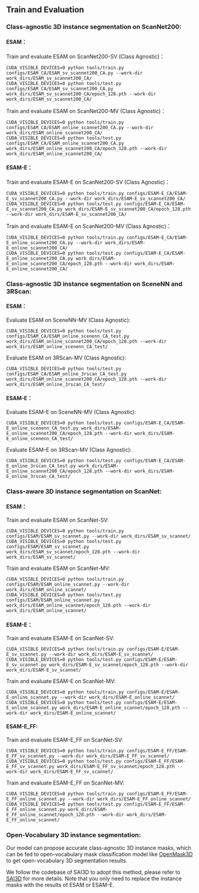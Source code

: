 ## Train and Evaluation

### Class-agnostic 3D instance segmentation on ScanNet200:

#### ESAM：
Train and evaluate ESAM on ScanNet200-SV (Class Agnostic)：

```
CUDA_VISIBLE_DEVICES=0 python tools/train.py configs/ESAM_CA/ESAM_sv_scannet200_CA.py --work-dir work_dirs/ESAM_sv_scannet200_CA/
CUDA_VISIBLE_DEVICES=0 python tools/test.py configs/ESAM_CA/ESAM_sv_scannet200_CA.py work_dirs/ESAM_sv_scannet200_CA/epoch_128.pth --work-dir work_dirs/ESAM_sv_scannet200_CA/
```

Train and evaluate ESAM on ScanNet200-MV (Class Agnostic)：

```
CUDA_VISIBLE_DEVICES=0 python tools/train.py configs/ESAM_CA/ESAM_online_scannet200_CA.py --work-dir work_dirs/ESAM_online_scannet200_CA/
CUDA_VISIBLE_DEVICES=0 python tools/test.py configs/ESAM_CA/ESAM_online_scannet200_CA.py work_dirs/ESAM_online_scannet200_CA/epoch_128.pth --work-dir work_dirs/ESAM_online_scannet200_CA/
```

#### ESAM-E：
Train and evaluate ESAM-E on ScanNet200-SV (Class Agnostic)：

```
CUDA_VISIBLE_DEVICES=0 python tools/train.py configs/ESAM-E_CA/ESAM-E_sv_scannet200_CA.py --work-dir work_dirs/ESAM-E_sv_scannet200_CA/
CUDA_VISIBLE_DEVICES=0 python tools/test.py configs/ESAM-E_CA/ESAM-E_sv_scannet200_CA.py work_dirs/ESAM-E_sv_scannet200_CA/epoch_128.pth --work-dir work_dirs/ESAM-E_sv_scannet200_CA/
```

Train and evaluate ESAM-E on ScanNet200-MV (Class Agnostic)：

```
CUDA_VISIBLE_DEVICES=0 python tools/train.py configs/ESAM-E_CA/ESAM-E_online_scannet200_CA.py --work-dir work_dirs/ESAM-E_online_scannet200_CA/
CUDA_VISIBLE_DEVICES=0 python tools/test.py configs/ESAM-E_CA/ESAM-E_online_scannet200_CA.py work_dirs/ESAM-E_online_scannet200_CA/epoch_128.pth --work-dir work_dirs/ESAM-E_online_scannet200_CA/
```

### Class-agnostic 3D instance segmentation on SceneNN and 3RScan:

#### ESAM：

Evaluate ESAM on SceneNN-MV (Class Agnostic):

```
CUDA_VISIBLE_DEVICES=0 python tools/test.py configs/ESAM_CA/ESAM_online_scenenn_CA_test.py work_dirs/ESAM_online_scannet200_CA/epoch_128.pth --work-dir work_dirs/ESAM_online_scenenn_CA_test/
```

Evaluate ESAM on 3RScan-MV (Class Agnostic):

```
CUDA_VISIBLE_DEVICES=0 python tools/test.py configs/ESAM_CA/ESAM_online_3rscan_CA_test.py work_dirs/ESAM_online_scannet200_CA/epoch_128.pth --work-dir work_dirs/ESAM_online_3rscan_CA_test/
```

#### ESAM-E：
Evaluate ESAM-E on SceneNN-MV (Class Agnostic):

```
CUDA_VISIBLE_DEVICES=0 python tools/test.py configs/ESAM-E_CA/ESAM-E_online_scenenn_CA_test.py work_dirs/ESAM-E_online_scannet200_CA/epoch_128.pth --work-dir work_dirs/ESAM-E_online_scenenn_CA_test/
```

Evaluate ESAM-E on 3RScan-MV (Class Agnostic):

```
CUDA_VISIBLE_DEVICES=0 python tools/test.py configs/ESAM-E_CA/ESAM-E_online_3rscan_CA_test.py work_dirs/ESAM-E_online_scannet200_CA/epoch_128.pth --work-dir work_dirs/ESAM-E_online_3rscan_CA_test/
```

### Class-aware 3D instance segmentation on ScanNet:
#### ESAM：
Train and evaluate ESAM on ScanNet-SV:

```
CUDA_VISIBLE_DEVICES=0 python tools/train.py configs/ESAM/ESAM_sv_scannet.py --work-dir work_dirs/ESAM_sv_scannet/
CUDA_VISIBLE_DEVICES=0 python tools/test.py configs/ESAM/ESAM_sv_scannet.py work_dirs/ESAM_sv_scannet/epoch_128.pth --work-dir work_dirs/ESAM_sv_scannet/
```

Train and evaluate ESAM on ScanNet-MV:

```
CUDA_VISIBLE_DEVICES=0 python tools/train.py configs/ESAM/ESAM_online_scannet.py --work-dir work_dirs/ESAM_online_scannet/
CUDA_VISIBLE_DEVICES=0 python tools/test.py configs/ESAM/ESAM_online_scannet.py work_dirs/ESAM_online_scannet/epoch_128.pth --work-dir work_dirs/ESAM_online_scannet/
```

#### ESAM-E：
Train and evaluate ESAM-E on ScanNet-SV:

```
CUDA_VISIBLE_DEVICES=0 python tools/train.py configs/ESAM-E/ESAM-E_sv_scannet.py --work-dir work_dirs/ESAM-E_sv_scannet/
CUDA_VISIBLE_DEVICES=0 python tools/test.py configs/ESAM-E/ESAM-E_sv_scannet.py work_dirs/ESAM-E_sv_scannet/epoch_128.pth --work-dir work_dirs/ESAM-E_sv_scannet/
```

Train and evaluate ESAM-E on ScanNet-MV:

```
CUDA_VISIBLE_DEVICES=0 python tools/train.py configs/ESAM-E/ESAM-E_online_scannet.py --work-dir work_dirs/ESAM-E_online_scannet/
CUDA_VISIBLE_DEVICES=0 python tools/test.py configs/ESAM-E/ESAM-E_online_scannet.py work_dirs/ESAM-E_online_scannet/epoch_128.pth --work-dir work_dirs/ESAM-E_online_scannet/
```

#### ESAM-E_FF:
Train and evaluate ESAM-E_FF on ScanNet-SV:

```
CUDA_VISIBLE_DEVICES=0 python tools/train.py configs/ESAM-E_FF/ESAM-E_FF_sv_scannet.py --work-dir work_dirs/ESAM-E_FF_sv_scannet/
CUDA_VISIBLE_DEVICES=0 python tools/test.py configs/ESAM-E_FF/ESAM-E_FF_sv_scannet.py work_dirs/ESAM-E_FF_sv_scannet/epoch_128.pth --work-dir work_dirs/ESAM-E_FF_sv_scannet/
```

Train and evaluate ESAM-E_FF on ScanNet-MV:

```
CUDA_VISIBLE_DEVICES=0 python tools/train.py configs/ESAM-E_FF/ESAM-E_FF_online_scannet.py --work-dir work_dirs/ESAM-E_FF_online_scannet/
CUDA_VISIBLE_DEVICES=0 python tools/test.py configs/ESAM-E_FF/ESAM-E_FF_online_scannet.py work_dirs/ESAM-E_FF_online_scannet/epoch_128.pth --work-dir work_dirs/ESAM-E_FF_online_scannet/
```

### Open-Vocabulary 3D instance segmentation:
Our model can propose accurate class-agnostic 3D instance masks, which can be fed to open-vocabulary mask classification model like [OpenMask3D](https://github.com/OpenMask3D/openmask3d) to get open-vocabulary 3D segmentation results.

We follow the codebase of SAI3D to adopt this method, please refer to [SAI3D](https://github.com/yd-yin/SAI3D) for more details. Note that you only need to replace the instance masks with the results of ESAM or ESAM-E.